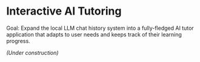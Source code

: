 # Interactive AI Tutoring
Goal: Expand the local LLM chat history system into a fully-fledged AI tutor application that adapts to user needs and keeps track of their learning progress.

*(Under construction)*

